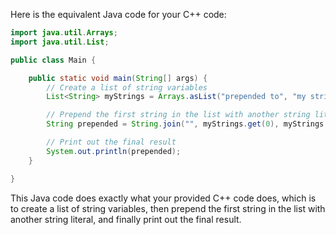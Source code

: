 Here is the equivalent Java code for your C++ code:

```java
import java.util.Arrays;
import java.util.List;

public class Main {

    public static void main(String[] args) {
        // Create a list of string variables
        List<String> myStrings = Arrays.asList("prepended to", "my string"));

        // Prepend the first string in the list with another string literal
        String prepended = String.join("", myStrings.get(0), myStrings.get(1)));

        // Print out the final result
        System.out.println(prepended);
    }

}
```

This Java code does exactly what your provided C++ code does, which is to create a list of string variables, then prepend the first string in the list with another string literal, and finally print out the final result.
